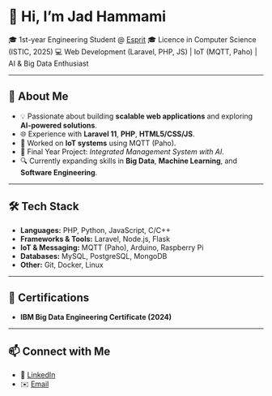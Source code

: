 # 👋 Hi, I’m Jad Hammami

🎓 1st-year Engineering Student @ [Esprit](https://esprit.tn)
🎓 Licence in Computer Science (ISTIC, 2025)
💻 Web Development (Laravel, PHP, JS) | IoT (MQTT, Paho) | AI & Big Data Enthusiast

---

## 🚀 About Me

* 💡 Passionate about building **scalable web applications** and exploring **AI-powered solutions**.
* 🌐 Experience with **Laravel 11**, **PHP**, **HTML5/CSS/JS**.
* 📡 Worked on **IoT systems** using MQTT (Paho).
* 🧠 Final Year Project: *Integrated Management System with AI*.
* 🔍 Currently expanding skills in **Big Data**, **Machine Learning**, and **Software Engineering**.

---

## 🛠️ Tech Stack

* **Languages:** PHP, Python, JavaScript, C/C++
* **Frameworks & Tools:** Laravel, Node.js, Flask
* **IoT & Messaging:** MQTT (Paho), Arduino, Raspberry Pi
* **Databases:** MySQL, PostgreSQL, MongoDB
* **Other:** Git, Docker, Linux

---


## 📜 Certifications

* **IBM Big Data Engineering Certificate (2024)**

---


## 📫 Connect with Me

* 💼 [LinkedIn](https://www.linkedin.com/in/jad-hammami-98247b343)
* ✉️ [Email](mailto:jad.hammami9@gmail.com)




<!--
**JadHammami/JadHammami** is a ✨ _special_ ✨ repository because its `README.md` (this file) appears on your GitHub profile.

Here are some ideas to get you started:

- 🔭 I’m currently working on ...
- 🌱 I’m currently learning ...
- 👯 I’m looking to collaborate on ...
- 🤔 I’m looking for help with ...
- 💬 Ask me about ...
- 📫 How to reach me: ...
- 😄 Pronouns: ...
- ⚡ Fun fact: ...
-->
